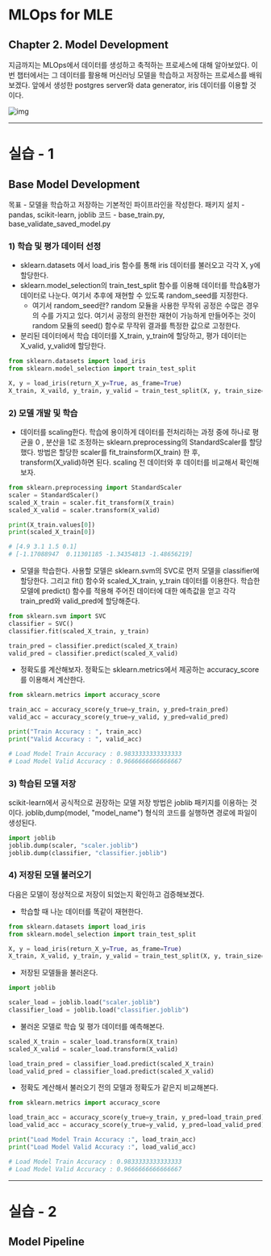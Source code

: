 # MLOps for MLE
## Chapter 2. Model Development
지금까지는 MLOps에서 데이터를 생성하고 축적하는 프로세스에 대해 알아보았다. 이번 챕터에서는 그 데이터를 활용해 머신러닝 모델을 학습하고 저장하는 프로세스를 배워보겠다. 앞에서 생성한 postgres server와 data generator, iris 데이터를 이용할 것이다. 

![img](model-development.png)

------------------------

# 실습 - 1
## Base Model Development
목표 - 모델을 학습하고 저장하는 기본적인 파이프라인을 작성한다.
패키지 설치 - pandas, scikit-learn, joblib
코드 - base_train.py, base_validate_saved_model.py



### 1) 학습 및 평가 데이터 선정
- sklearn.datasets 에서 load_iris 함수를 통해 iris 데이터를 불러오고 각각 X, y에 할당한다.
- sklearn.model_selection의 train_test_split 함수를 이용해 데이터를 학습&평가 데이터로 나눈다. 여기서 추후에 재현할 수 있도록 random_seed를 지정한다. 
    - 여기서 random_seed란? random 모듈을 사용한 무작위 공정은 수많은 경우의 수를 가지고 있다. 여기서 공정의 완전한 재현이 가능하게 만들어주는 것이 random 모듈의 seed() 함수로 무작위 결과를 특정한 값으로 고정한다.
- 분리된 데이터에서 학습 데이터를 X_train, y_train에 할당하고, 평가 데이터는 X_valid, y_valid에 할당한다.

```python
from sklearn.datasets import load_iris
from sklearn.model_selection import train_test_split

X, y = load_iris(return_X_y=True, as_frame=True)
X_train, X_vaild, y_train, y_valid = train_test_split(X, y, train_size=0.8, random_state=2023)
```

### 2) 모델 개발 및 학습
- 데이터를 scaling한다. 학습에 용이하게 데이터를 전처리하는 과정 중에 하나로 평균을 0 , 분산을 1로 조정하는 sklearn.preprocessing의 StandardScaler를 할당했다. 방법은 할당한 scaler를 fit_trainsform(X_train) 한 후, transform(X_valid)하면 된다. scaling 전 데이터와 후 데이터를 비교해서 확인해보자.
```python
from sklearn.preprocessing import StandardScaler
scaler = StandardScaler()
scaled_X_train = scaler.fit_transform(X_train)
scaled_X_valid = scaler.transform(X_valid)

print(X_train.values[0])
print(scaled_X_train[0])

# [4.9 3.1 1.5 0.1]
# [-1.17088947  0.11301185 -1.34354813 -1.48656219]
```
- 모델을 학습한다. 사용할 모델은 sklearn.svm의 SVC로 먼저 모델을 classifier에 할당한다. 그리고 fit() 함수와 scaled_X_train, y_train 데이터를 이용한다. 학습한 모델에 predict() 함수를 적용해 주어진 데이터에 대한 예측값을 얻고 각각 train_pred와 valid_pred에 할당해준다.  

```python
from sklearn.svm import SVC
classifier = SVC()
classifier.fit(scaled_X_train, y_train)

train_pred = classifier.predict(scaled_X_train)
valid_pred = classifier.predict(scaled_X_valid)
```

- 정확도를 계산해보자. 정확도는 sklearn.metrics에서 제공하는 accuracy_score를 이용해서 계산한다.
```python
from sklearn.metrics import accuracy_score

train_acc = accuracy_score(y_true=y_train, y_pred=train_pred)
valid_acc = accuracy_score(y_true=y_valid, y_pred=valid_pred)

print("Train Accuracy : ", train_acc)
print("Valid Accuracy : ", valid_acc)

# Load Model Train Accuracy : 0.9833333333333333
# Load Model Valid Accuracy : 0.9666666666666667
```


### 3) 학습된 모델 저장
scikit-learn에서 공식적으로 권장하는 모델 저장 방법은 joblib 패키지를 이용하는 것이다. joblib,dump(model, "model_name") 형식의 코드를 실행하면 경로에 파일이 생성된다.

```python
import joblib
joblib.dump(scaler, "scaler.joblib")
joblib.dump(classifier, "classifier.joblib")
```

### 4) 저장된 모델 불러오기
다음은 모델이 정상적으로 저장이 되었는지 확인하고 검증해보겠다.

- 학습할 때 나눈 데이터를 똑같이 재현한다.
```python
from sklearn.datasets import load_iris
from sklearn.model_selection import train_test_split

X, y = load_iris(return_X_y=True, as_frame=True)
X_train, X_valid, y_train, y_valid = train_test_split(X, y, train_size=0.8, random_state=2023)
```
- 저장된 모델들을 불러온다.
```python
import joblib

scaler_load = joblib.load("scaler.joblib")
classifier_load = joblib.load("classifier.joblib")
```
- 불러온 모델로 학습 및 평가 데이터를 예측해본다.
```python
scaled_X_train = scaler_load.transform(X_train)
scaled_X_valid = scaler_load.transform(X_valid)

load_train_pred = classifier_load.predict(scaled_X_train)
load_valid_pred = classifier_load.predict(scaled_X_valid)
```
- 정확도 계산해서 불러오기 전의 모델과 정확도가 같은지 비교해본다. 
```python
from sklearn.metrics import accuracy_score

load_train_acc = accuracy_score(y_true=y_train, y_pred=load_train_pred)
load_valid_acc = accuracy_score(y_true=y_valid, y_pred=load_valid_pred)

print("Load Model Train Accuracy :", load_train_acc)
print("Load Model Valid Accuracy :", load_valid_acc)

# Load Model Train Accuracy : 0.9833333333333333
# Load Model Valid Accuracy : 0.9666666666666667
```


------------------------


# 실습 - 2
## Model Pipeline